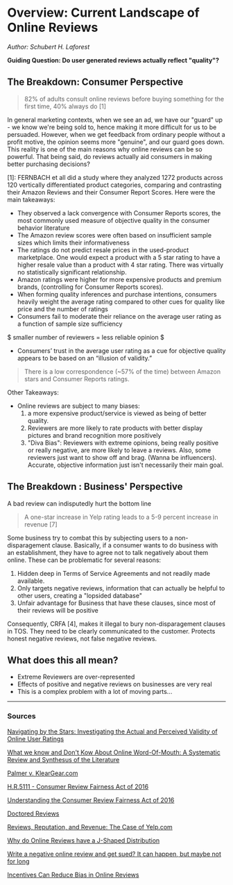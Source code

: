 # Overview: Current Landscape of Online Reviews
_Author: Schubert H. Laforest_

**Guiding Question: Do user generated reviews actually reflect "quality"?**

## The Breakdown: Consumer Perspective

> 82% of adults consult online reviews before buying something for the first time, 40% always do [1]

In general marketing contexts, when we see an ad, we have our "guard" up - we know we're being sold to, hence making it more difficult for us to be persuaded. However, when we get feedback from ordinary people without a profit motive, the opinion seems more "genuine", and our guard goes down. This reality is one of the main reasons why online reviews can be so powerful. That being said, do reviews actually aid consumers in making better purchasing decisions?

[1]: FERNBACH et all did a study where they analyzed 1272 products across 120 vertically differentiated product categories, comparing and contrasting their Amazon Reviews and their Consumer Report Scores. Here were the main takeaways:
- They observed a lack convergence with Consumer Reports scores,
the most commonly used measure of objective quality in the consumer behavior
literature
- The Amazon review scores were often based on insufficient sample sizes which limits their informativeness
- The ratings do not predict resale prices in the used-product marketplace. One would expect a product with a 5 star rating to have a higher resale value than a product with 4 star rating. There was virtually no statistically significant relationship.
- Amazon ratings were higher for more expensive products and premium brands, (controlling for Consumer Reports scores).
- When forming quality inferences and purchase intentions, consumers heavily weight the average rating compared to other cues for quality like price and the number of ratings
- Consumers fail to moderate their reliance on the average user rating as a function of sample size sufficiency

$ smaller number of reviewers = less reliable opinion $

- Consumers’ trust in the average user rating as a cue for objective quality appears to be based on an “illusion of validity.”

> There is a low correspondence (~57% of the time) between Amazon stars and Consumer Reports ratings.

Other Takeaways:
- Online reviews are subject to many biases:
  1) a more expensive product/service is viewed as being of better quality.
  2) Reviewers are more likely to rate products with better display pictures and brand recognition more positively
  3) "Diva Bias": Reviewers with extreme opinions, being really positive or really negative, are more likely to leave a reviews. Also, some reviewers just want to show off and brag. (Wanna be influencers). Accurate, objective information just isn't necessarily their main goal.


## The Breakdown : Business' Perspective
A bad review can indisputedly hurt the bottom line

 >  A one-star increase in Yelp rating leads to a 5-9 percent increase in revenue [7]

Some business try to combat this by subjecting users to a non-disparagement clause. Basically, if a consumer wants to do business with an establishment, they have to agree not to talk negatively about them online.
These can be problematic for several  reasons:
1) Hidden deep in Terms of Service Agreements and not readily made available.
2) Only targets negative reviews, information that can actually be helpful to other users, creating a "lopsided database"
3) Unfair advantage for Business that have these clauses, since most of their reviews will be positive

Consequently, CRFA [4], makes it illegal to bury non-disparagement clauses in TOS. They need to be clearly communicated to the customer. Protects honest negative reviews, not false negative reviews.


## What does this all mean?
- Extreme Reviewers are over-represented
- Effects of positive and negative reviews on businesses are very real
- This is a complex problem with a lot of moving parts...

---

### Sources
[Navigating by the Stars: Investigating the Actual and Perceived Validity of Online User Ratings](https://www.colorado.edu/business/sites/default/files/attached-files/jcr_2016_de_langhe_fernbach_lichtenstein_0.pdf)

[What we know and Don't Kow About Online Word-Of-Mouth: A Systematic Review and Synthesus of the Literature](268002121029092115114026104120098072036003073064003042025005116081029126095113006076041124028101103055098076030120122119127090051045002046054000109089025109029117127088020020066064104074027083098103109070109079100124004124001029099106083100068111124029)


[Palmer v. KlearGear.com](https://www.citizen.org/our-work/litigation/cases/palmer-v-kleargearcom)

[H.R.5111 - Consumer Review Fairness Act of 2016](https://www.congress.gov/bill/114th-congress/house-bill/5111)

[Understanding the Consumer Review Fairness Act of 2016](089119105064005114099020108065092124022046039021042055064086124096098076117111097028063033000008109016026092119030097024120091006041062046036010086025115119112122005009028067109084122016012114073107120023092028126028114103100002020016077111081070123)

[Doctored Reviews](https://doctoredreviews.com)

[Reviews, Reputation, and Revenue: The Case of Yelp.com](https://www.hbs.edu/faculty/Publication%20Files/12-016_a7e4a5a2-03f9-490d-b093-8f951238dba2.pdf)

[Why do Online Reviews have a J-Shaped Distribution](https://papers.ssrn.com/sol3/papers.cfm?abstract_id=2380298)

[Write a negative online review and get sued? It can happen, but maybe not for long](https://www.washingtonpost.com/lifestyle/travel/write-a-negative-online-review-and-get-sued-it-can-happen-but-maybe-not-for-long/2016/01/14/518f0aa6-b49b-11e5-9388-466021d971de_story.html?noredirect=on&utm_term=.cdcfe3ce6ec3)

[Incentives Can Reduce Bias in Online Reviews](http://ftp.iza.org/dp11367.pdf)
